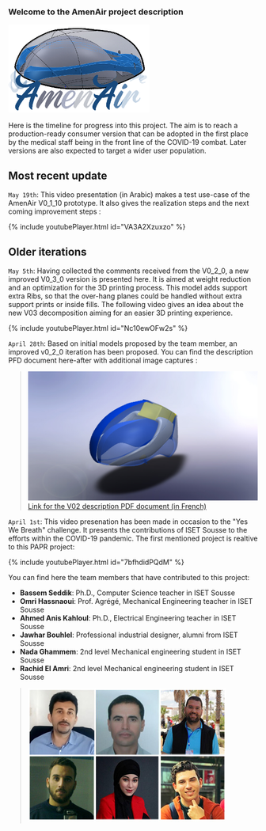 ### Welcome to the AmenAir project description
![Image](https://github.com/bassemSeddik/AmenAir/blob/master/images/AmenAir_Logo01_2.png?raw=true)

Here is the timeline for progress into this project. The aim is to reach a production-ready consumer version that can be adopted in the first place by the medical staff being in the front line of the COVID-19 combat. Later versions are also expected to target a wider user population. 

## Most recent update
`May 19th`: This video presentation (in Arabic) makes a test use-case of the AmenAir V0_1_10 prototype. It also gives the realization steps and the next coming improvement steps :

{% include youtubePlayer.html id="VA3A2Xzuxzo" %}

## Older iterations
`May 5th`: Having collected the comments received from the V0_2_0, a new improved V0_3_0 version is presented here.  It is aimed at weight reduction and an optimization for the 3D printing process. This model adds support extra Ribs, so that the over-hang planes could be handled without extra support prints or inside fills. 
The following video gives an idea about the new V03 decomposition aiming for an easier 3D printing experience. 

{% include youtubePlayer.html id="Nc10ewOFw2s" %}

`April 28th`: Based on initial models proposed by the team member, an improved v0_2_0 iteration has been proposed. You can find the description PFD document here-after with additional image captures :

> ![Image](https://github.com/bassemSeddik/AmenAir/blob/master/V02/FullHelmet_Shell&Airways06.JPG?raw=true)
> [Link for the V02 description PDF document (in French)](https://github.com/bassemSeddik/AmenAir/blob/master/V02/Prototype%20de%20casque%20de%20purification%20PAPR.pdf)

`April 1st`: This video presenation has been made in occasion to the "Yes We Breath" challenge. It presents the contributions of ISET Sousse to the efforts within the COVID-19 pandemic. The first mentioned project is realtive to this PAPR project:

{% include youtubePlayer.html id="7bfhdidPQdM" %}

You can find here the team members that have contributed to this project:
- **Bassem Seddik**: Ph.D., Computer Science teacher in ISET Sousse
- **Omri Hassnaoui**: Prof. Agrégé, Mechanical Engineering teacher in ISET Sousse
- **Ahmed Anis Kahloul**: Ph.D., Electrical Engineering teacher in ISET Sousse
- **Jawhar Bouhlel**: Professional industrial designer, alumni from ISET Sousse
- **Nada Ghammem**: 2nd level Mechanical engineering student in ISET Sousse
- **Rachid El Amri**: 2nd level Mechanical engineering student in ISET Sousse

 > ![Image](https://github.com/bassemSeddik/AmenAir/blob/master/images/team_w400.jpg?raw=true)

